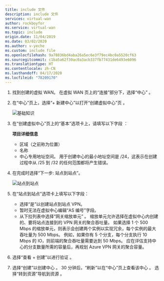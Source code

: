 ```yaml
---
title: include 文件
description: include 文件
services: virtual-wan
author: rockboyfor
ms.service: virtual-wan
ms.topic: include
origin.date: 11/04/2019
ms.date: 03/02/2020
ms.author: v-yeche
ms.custom: include file
ms.openlocfilehash: 9a78836bd4aba26a5ec6e3f79ec4bc0a5520cf63
ms.sourcegitcommit: c1ba5a62f30ac0a3acb337fb77431de6493e6096
ms.translationtype: HT
ms.contentlocale: zh-CN
ms.lasthandoff: 04/17/2020
ms.locfileid: "78209170"
---
```

1. 找到创建的虚拟 WAN。 在虚拟 WAN 页上的“连接”部分下，选择“中心”   。
2. 在“中心”页上，选择“+ 新建中心”以打开“创建虚拟中心”页   。

    ![基础知识](./media/virtual-wan-tutorial-hub-include/basics.png "基础")
3. 在“创建虚拟中心”页上的“基本”选项卡上，请填写以下字段   ：

    **项目详细信息**

    * 区域（之前称为位置）
    * 名称
    * 中心专用地址空间。 用于创建中心的最小地址空间是 /24，这表示在创建过程中从 /25 到 /32 的任何范围都将产生错误。
4. 在完成时选择“下一步:  站点到站点”。

    ![站点到站点](./media/virtual-wan-tutorial-hub-include/site-to-site.png "站点到站点")

5. 在“站点到站点”选项卡上填写以下字段： 

    * 选择“是”以创建站点到站点 VPN。 
    * 暂时无法在虚拟中心编辑“AS 编号”字段。
    * 从下拉列表中选择“网关缩放单元”  。 缩放单元允许选择在虚拟中心内创建的、要将站点连接到的 VPN 网关的聚合吞吐量。 如果选择 1 个 500 Mbps 的缩放单元，则表示会创建两个实例以实现冗余，每个实例的最大吞吐量为 500 Mbps。 例如，如果你有 5 个分支，每个分支执行 10 Mbps 的 IO，则前端的聚合吞吐量需要达到 50 Mbps。 应在评估支持中心的分支数量所需的容量后，再规划 Azure VPN 网关的聚合容量。
6. 选择“查看 + 创建”以进行验证  。
7. 选择“创建”以创建中心  。 30 分钟后，“刷新”以在“中心”页上查看该中心   。 选择“转到资源”导航到资源  。

<!-- Update_Description: update meta properties, wording update, update link -->